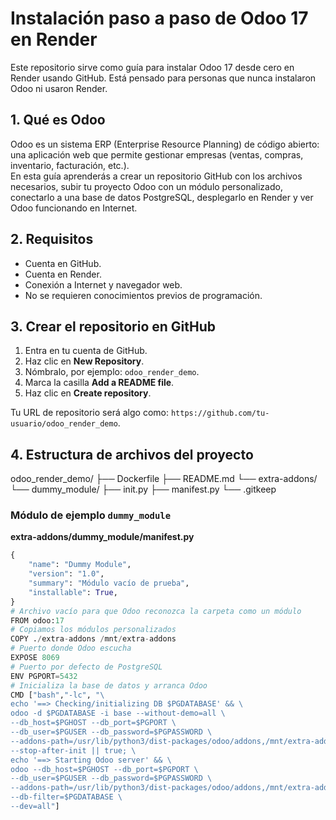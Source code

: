 # Instalación paso a paso de Odoo 17 en Render

Este repositorio sirve como guía para instalar Odoo 17 desde cero en Render usando GitHub. Está pensado para personas que nunca instalaron Odoo ni usaron Render.

## 1. Qué es Odoo

Odoo es un sistema ERP (Enterprise Resource Planning) de código abierto: una aplicación web que permite gestionar empresas (ventas, compras, inventario, facturación, etc.).  
En esta guía aprenderás a crear un repositorio GitHub con los archivos necesarios, subir tu proyecto Odoo con un módulo personalizado, conectarlo a una base de datos PostgreSQL, desplegarlo en Render y ver Odoo funcionando en Internet.

## 2. Requisitos

- Cuenta en GitHub.  
- Cuenta en Render.  
- Conexión a Internet y navegador web.  
- No se requieren conocimientos previos de programación.

## 3. Crear el repositorio en GitHub

1. Entra en tu cuenta de GitHub.  
2. Haz clic en **New Repository**.  
3. Nómbralo, por ejemplo: `odoo_render_demo`.  
4. Marca la casilla **Add a README file**.  
5. Haz clic en **Create repository**.  

Tu URL de repositorio será algo como: `https://github.com/tu-usuario/odoo_render_demo`.

## 4. Estructura de archivos del proyecto

odoo_render_demo/
├── Dockerfile
├── README.md
└── extra-addons/
└── dummy_module/
├── init.py
├── manifest.py
└── .gitkeep

### Módulo de ejemplo `dummy_module`

**extra-addons/dummy_module/__manifest__.py**

```python
{
    "name": "Dummy Module",
    "version": "1.0",
    "summary": "Módulo vacío de prueba",
    "installable": True,
}
# Archivo vacío para que Odoo reconozca la carpeta como un módulo
FROM odoo:17
# Copiamos los módulos personalizados
COPY ./extra-addons /mnt/extra-addons
# Puerto donde Odoo escucha
EXPOSE 8069
# Puerto por defecto de PostgreSQL
ENV PGPORT=5432
# Inicializa la base de datos y arranca Odoo
CMD ["bash","-lc", "\
echo '==> Checking/initializing DB $PGDATABASE' && \
odoo -d $PGDATABASE -i base --without-demo=all \
--db_host=$PGHOST --db_port=$PGPORT \
--db_user=$PGUSER --db_password=$PGPASSWORD \
--addons-path=/usr/lib/python3/dist-packages/odoo/addons,/mnt/extra-addons \
--stop-after-init || true; \
echo '==> Starting Odoo server' && \
odoo --db_host=$PGHOST --db_port=$PGPORT \
--db_user=$PGUSER --db_password=$PGPASSWORD \
--addons-path=/usr/lib/python3/dist-packages/odoo/addons,/mnt/extra-addons \
--db-filter=$PGDATABASE \
--dev=all"]

